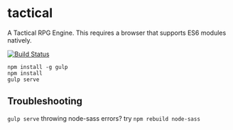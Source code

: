 # tactical
A Tactical RPG Engine. This requires a browser that supports ES6 modules natively.

[![Build Status](https://travis-ci.org/ixtli/tactical.svg?branch=master)](https://travis-ci.org/ixtli/tactical)

```
npm install -g gulp
npm install
gulp serve
```


## Troubleshooting
`gulp serve` throwing node-sass errors? try `npm rebuild node-sass`
